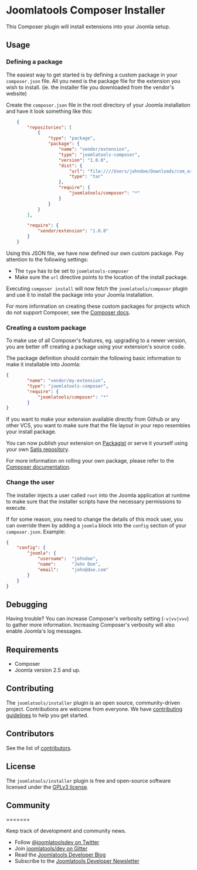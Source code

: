 # Joomlatools Composer Installer

This Composer plugin will install extensions into your Joomla setup.

## Usage

### Defining a package

The easiest way to get started is by defining a custom package in your `composer.json` file.  All you need is the package file for the extension you wish to install. (ie. the installer file you downloaded from the vendor's website)

Create the `composer.json` file in the root directory of your Joomla installation and have it look something like this:

```json
	{
    	"repositories": [
        	{
            	"type": "package",
            	"package": {
                	"name": "vendor/extension",
                	"type": "joomlatools-composer",
                	"version": "1.0.0",
                	"dist": {
                    	"url": "file:////Users/johndoe/Downloads/com_extension.1.0.0.tar.gz",
                    	"type": "tar"
                	},
                	"require": {
                    	"joomlatools/composer": "*"
                	}
            	}
        	}
    	],

    	"require": {
    		"vendor/extension": "1.0.0"
    	}
	}
```

Using this JSON file, we have now defined our own custom package. Pay attention to the following settings:

* The `type` has to be set to `joomlatools-composer`
* Make sure the `url` directive points to the location of the install package.

Executing `composer install` will now fetch the `joomlatools/composer` plugin and use it to install the package into your Joomla installation.

For more information on creating these custom packages for projects which do not support Composer, see the [Composer docs](http://getcomposer.org/doc/05-repositories.md#package-2).

### Creating a custom package

To make use of all Composer's features, eg. upgrading to a newer version, you are better off creating a package using your extension's source code.

The package definition should contain the following basic information to make it installable into Joomla:

```json
{
    	"name": "vendor/my-extension",
		"type": "joomlatools-composer",
    	"require": {
        	"joomlatools/composer": "*"
    	}
}
```

If you want to make your extension available directly from Github or any other VCS, you want to make sure that the file layout in your repo resembles your install package.

You can now publish your extension on [Packagist](https://packagist.org/) or serve it yourself using your own [Satis repository](http://getcomposer.org/doc/articles/handling-private-packages-with-satis.md).

For more information on rolling your own package, please refer to the [Composer documentation](http://getcomposer.org/doc/02-libraries.md).


### Change the user

The installer injects a user called `root` into the Joomla application at runtime to make sure that the installer scripts have the necessary permissions to execute.

If for some reason, you need to change the details of this mock user, you can override them by adding a `joomla` block into the `config` section of your `composer.json`. Example:  

```json
{
    "config": {
        "joomla": {
            "username":  "johndoe",
            "name":		 "John Doe",
            "email": 	 "john@doe.com"
        }
    }
}
```

## Debugging

Having trouble? You can increase Composer's verbosity setting (`-v|vv|vvv`) to gather more information. Increasing Composer's verbosity will also enable Joomla's log messages.

## Requirements

* Composer
* Joomla version 2.5 and up.

## Contributing

The `joomlatools/installer` plugin is an open source, community-driven project. Contributions are welcome from everyone. We have [contributing guidelines](CONTRIBUTING.md) to help you get started.

## Contributors

See the list of [contributors](https://github.com/joomlatools/joomla-console/contributors).

## License 

The `joomlatools/installer` plugin is free and open-source software licensed under the [GPLv3 license](LICENSE.txt).

## Community
=======

Keep track of development and community news.

* Follow [@joomlatoolsdev on Twitter](https://twitter.com/joomlatoolsdev)
* Join [joomlatools/dev on Gitter](http://gitter.im/joomlatools/dev)
* Read the [Joomlatools Developer Blog](http://developer.joomlatools.com/blog/)
* Subscribe to the [Joomlatools Developer Newsletter](http://developer.joomlatools.com/newsletter)

[gitflow-model]: http://nvie.com/posts/a-successful-git-branching-model/
[gplv3-license]: https://github.com/nooku/nooku-framework/blob/master/LICENSE.txt
